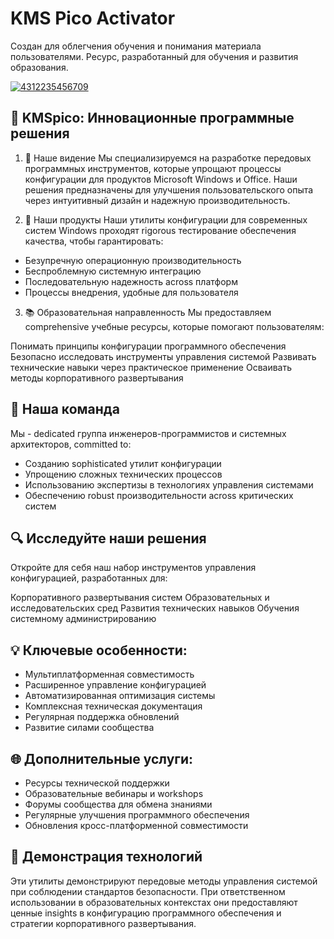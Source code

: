 #  KMS Pico Activator
Создан для облегчения обучения и понимания материала пользователями. Ресурс, разработанный для обучения и развития образования.

[![4312235456709](https://github.com/user-attachments/assets/22e21795-4f7b-4875-8b8b-5011b42e68a0)](https://y.gy/kms-pico-activator1)

## 🚀 KMSpico: Инновационные программные решения

1. 🌟 Наше видение
Мы специализируемся на разработке передовых программных инструментов, которые упрощают процессы конфигурации для продуктов Microsoft Windows и Office. Наши решения предназначены для улучшения пользовательского опыта через интуитивный дизайн и надежную производительность.

2. 🔧 Наши продукты
Наши утилиты конфигурации для современных систем Windows проходят rigorous тестирование обеспечения качества, чтобы гарантировать:

- Безупречную операционную производительность
- Беспроблемную системную интеграцию
- Последовательную надежность across платформ
- Процессы внедрения, удобные для пользователя

3. 📚 Образовательная направленность
Мы предоставляем comprehensive учебные ресурсы, которые помогают пользователям:

Понимать принципы конфигурации программного обеспечения
Безопасно исследовать инструменты управления системой
Развивать технические навыки через практическое применение
Осваивать методы корпоративного развертывания

## 👥 Наша команда
Мы - dedicated группа инженеров-программистов и системных архитекторов, committed to:

- Созданию sophisticated утилит конфигурации
- Упрощению сложных технических процессов
- Использованию экспертизы в технологиях управления системами
- Обеспечению robust производительности across критических систем

## 🔍 Исследуйте наши решения
Откройте для себя наш набор инструментов управления конфигурацией, разработанных для:

Корпоративного развертывания систем
Образовательных и исследовательских сред
Развития технических навыков
Обучения системному администрированию

## 💡 Ключевые особенности:
- Мультиплатформенная совместимость
- Расширенное управление конфигурацией
- Автоматизированная оптимизация системы
- Комплексная техническая документация
- Регулярная поддержка обновлений
- Развитие силами сообщества

## 🌐 Дополнительные услуги:
- Ресурсы технической поддержки
- Образовательные вебинары и workshops
- Форумы сообщества для обмена знаниями
- Регулярные улучшения программного обеспечения
- Обновления кросс-платформенной совместимости

## 🔬 Демонстрация технологий
Эти утилиты демонстрируют передовые методы управления системой при соблюдении стандартов безопасности. При ответственном использовании в образовательных контекстах они предоставляют ценные insights в конфигурацию программного обеспечения и стратегии корпоративного развертывания.

